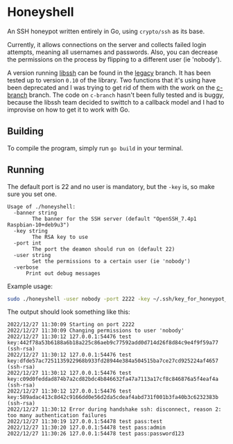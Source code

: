 # Honeyshell

An SSH honeypot written entirely in Go, using `crypto/ssh` as its base.

Currently, it allows connections on the server and collects failed login attempts, meaning all usernames and passwords. Also, you can decrease the permissions on the process by flipping to a different user (ie 'nobody').

A version running [libssh](https://www.libssh.org/) can be found in the [legacy](https://github.com/wisepythagoras/honeyshell/tree/legacy) branch. It has been tested up to version `0.10` of the library. Two functions that it's using have been deprecated and I was trying to get rid of them with the work on the [c-branch](https://github.com/wisepythagoras/honeyshell/tree/c-branch) branch. The code on `c-branch` hasn't been fully tested and is buggy, because the libssh team decided to swittch to a callback model and I had to improvise on how to get it to work with Go.

## Building

To compile the program, simply run `go build` in your terminal.

## Running

The default port is 22 and no user is mandatory, but the `-key` is, so make sure you set one.

```
Usage of ./honeyshell:
  -banner string
    	The banner for the SSH server (default "OpenSSH_7.4p1 Raspbian-10+deb9u3")
  -key string
    	The RSA key to use
  -port int
    	The port the deamon should run on (default 22)
  -user string
    	Set the permissions to a certain user (ie 'nobody')
  -verbose
      Print out debug messages
```

Example usage:

``` sh
sudo ./honeyshell -user nobody -port 2222 -key ~/.ssh/key_for_honeypot_rsa
```

The output should look something like this:

```
2022/12/27 11:30:09 Starting on port 2222
2022/12/27 11:30:09 Changing permissions to user 'nobody'
2022/12/27 11:30:12 127.0.0.1:54476 test key:442f78a53b6188a6b18a225c86aeb9c77592add0d714d26f8d84c9e4f9f59a77 (ssh-rsa)
2022/12/27 11:30:12 127.0.0.1:54476 test key:dfde57ac7251135922968b933fd28944e384a504515ba7ce27cd925224af4657 (ssh-rsa)
2022/12/27 11:30:12 127.0.0.1:54476 test key:c09d0feddad874b7a2cd82bdc4b846632fa47a7113a17cf8c846876a5f4eaf4a (ssh-rsa)
2022/12/27 11:30:12 127.0.0.1:54476 test key:589adac413c8d42c9166dd0e56d2da5cdeaf4abd731f001b3fa40b3c6232383b (ssh-rsa)
2022/12/27 11:30:12 Error during handshake ssh: disconnect, reason 2: too many authentication failures
2022/12/27 11:30:19 127.0.0.1:54478 test pass:test
2022/12/27 11:30:20 127.0.0.1:54478 test pass:admin
2022/12/27 11:30:26 127.0.0.1:54478 test pass:password123
```
